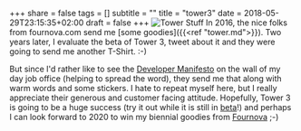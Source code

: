 +++
share = false
tags = []
subtitle = ""
title = "tower3"
date = 2018-05-29T23:15:35+02:00
draft =  false
+++
![Tower Stuff](/images/tower3.jpg)
In 2016, the nice folks from fournova.com send me [some goodies]({{<ref "tower.md"\>}}). Two years later, I evaluate the beta of Tower 3, tweet about it and they were going to send me another T-Shirt. :-)

<!--more-->
But since I'd rather like to see the [Developer Manifesto][2] on the wall of my day job office (helping to spread the word), they send me that along with warm words and some stickers. I hate to repeat myself here, but I really appreciate their generous and customer facing attitude. Hopefully, Tower 3 is going to be a huge success (try it out while it is still in [beta](https://www.git-tower.com/blog/tower-public-beta-2018-whats-new/)!) and perhaps I can look forward to 2020 to win my biennial goodies from [Fournova](http://fournova.com) ;-)



[2]:	https://stuff.git-tower.com/products/the-dev-manifesto "Developer Manifesto"